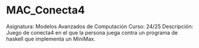 # MAC_Conecta4
Asignatura: Modelos Avanzados de Computación
Curso: 24/25
Descripción: Juego de conecta4 en el que la persona juega contra un programa de haskell que implementa un MiniMax.
